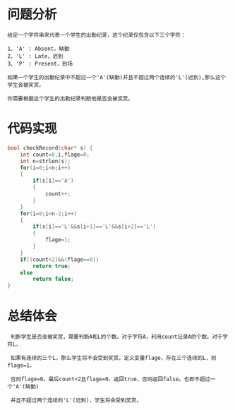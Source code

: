 # 问题分析 #

    给定一个字符串来代表一个学生的出勤纪录，这个纪录仅包含以下三个字符：

    1、'A' : Absent，缺勤
    2、'L' : Late，迟到
    3、'P' : Present，到场

    如果一个学生的出勤纪录中不超过一个'A'(缺勤)并且不超过两个连续的'L'(迟到),那么这个学生会被奖赏。

    你需要根据这个学生的出勤纪录判断他是否会被奖赏。 

# 代码实现 #
```C
bool checkRecord(char* s) {
    int count=0,i,flage=0;
    int n=strlen(s);
    for(i=0;i<n;i++)
    {
        if(s[i]=='A')
        {
            count++;
        }
    }
    for(i=0;i<n-2;i++)
    {
        if(s[i]=='L'&&s[i+1]=='L'&&s[i+2]=='L')
        {
            flage=1;
        }
    }
    if((count<2)&&(flage==0))
        return true;
    else
        return false;
}
```
# 总结体会 #
     判断学生是否会被奖赏，需要判断A和L的个数。对于字符A，利用count记录A的个数。对于字符L，

     如果有连续的三个L，那么学生将不会受到奖赏。定义变量flage，存在三个连续的L，则flage=1，

     否则flage=0。最后count<2且flage=0，返回true，否则返回false。也即不超过一个'A'(缺勤)

     并且不超过两个连续的'L'(迟到)，学生将会受到奖赏。